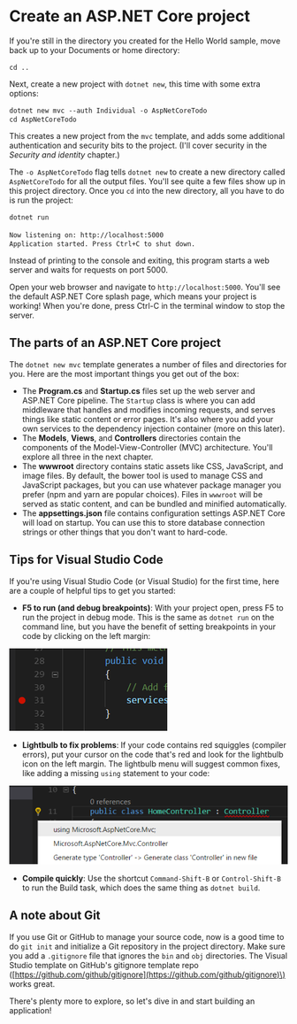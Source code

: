 # Create an ASP.NET Core project

If you're still in the directory you created for the Hello World sample, move back up to your Documents or home directory:

```text
cd ..
```

Next, create a new project with `dotnet new`, this time with some extra options:

```text
dotnet new mvc --auth Individual -o AspNetCoreTodo
cd AspNetCoreTodo
```

This creates a new project from the `mvc` template, and adds some additional authentication and security bits to the project. \(I'll cover security in the _Security and identity_ chapter.\)

The `-o AspNetCoreTodo` flag tells `dotnet new` to create a new directory called `AspNetCoreTodo` for all the output files. You'll see quite a few files show up in this project directory. Once you `cd` into the new directory, all you have to do is run the project:

```text
dotnet run

Now listening on: http://localhost:5000
Application started. Press Ctrl+C to shut down.
```

Instead of printing to the console and exiting, this program starts a web server and waits for requests on port 5000.

Open your web browser and navigate to `http://localhost:5000`. You'll see the default ASP.NET Core splash page, which means your project is working! When you're done, press Ctrl-C in the terminal window to stop the server.

## The parts of an ASP.NET Core project

The `dotnet new mvc` template generates a number of files and directories for you. Here are the most important things you get out of the box:

* The **Program.cs** and **Startup.cs** files set up the web server and ASP.NET Core pipeline. The `Startup` class is where you can add middleware that handles and modifies incoming requests, and serves things like static content or error pages. It's also where you add your own services to the dependency injection container \(more on this later\).
* The **Models**, **Views**, and **Controllers** directories contain the components of the Model-View-Controller \(MVC\) architecture. You'll explore all three in the next chapter.
* The **wwwroot** directory contains static assets like CSS, JavaScript, and image files. By default, the bower tool is used to manage CSS and JavaScript packages, but you can use whatever package manager you prefer \(npm and yarn are popular choices\). Files in `wwwroot` will be served as static content, and can be bundled and minified automatically.
* The **appsettings.json** file contains configuration settings ASP.NET Core will load on startup. You can use this to store database connection strings or other things that you don't want to hard-code.

## Tips for Visual Studio Code

If you're using Visual Studio Code \(or Visual Studio\) for the first time, here are a couple of helpful tips to get you started:

* **F5 to run \(and debug breakpoints\)**: With your project open, press F5 to run the project in debug mode. This is the same as `dotnet run` on the command line, but you have the benefit of setting breakpoints in your code by clicking on the left margin:

![Breakpoint in Visual Studio Code](../.gitbook/assets/breakpoint.png)

* **Lightbulb to fix problems**: If your code contains red squiggles \(compiler errors\), put your cursor on the code that's red and look for the lightbulb icon on the left margin. The lightbulb menu will suggest common fixes, like adding a missing `using` statement to your code:

![Lightbulb suggestions](../.gitbook/assets/lightbulb.png)

* **Compile quickly**: Use the shortcut `Command-Shift-B` or `Control-Shift-B` to run the Build task, which does the same thing as `dotnet build`.

## A note about Git

If you use Git or GitHub to manage your source code, now is a good time to do `git init` and initialize a Git repository in the project directory. Make sure you add a `.gitignore` file that ignores the `bin` and `obj` directories. The Visual Studio template on GitHub's gitignore template repo \([https://github.com/github/gitignore](https://github.com/github/gitignore)\) works great.

There's plenty more to explore, so let's dive in and start building an application!

